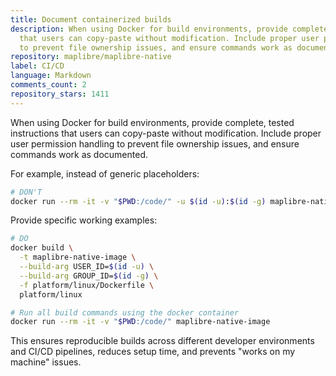```yaml
---
title: Document containerized builds
description: When using Docker for build environments, provide complete, tested instructions
  that users can copy-paste without modification. Include proper user permission handling
  to prevent file ownership issues, and ensure commands work as documented.
repository: maplibre/maplibre-native
label: CI/CD
language: Markdown
comments_count: 2
repository_stars: 1411
---
```


When using Docker for build environments, provide complete, tested instructions that users can copy-paste without modification. Include proper user permission handling to prevent file ownership issues, and ensure commands work as documented.

For example, instead of generic placeholders:
```bash
# DON'T
docker run --rm -it -v "$PWD:/code/" -u $(id -u):$(id -g) maplibre-native-image ___any_build_command___
```

Provide specific working examples:
```bash
# DO
docker build \
  -t maplibre-native-image \
  --build-arg USER_ID=$(id -u) \
  --build-arg GROUP_ID=$(id -g) \
  -f platform/linux/Dockerfile \
  platform/linux

# Run all build commands using the docker container
docker run --rm -it -v "$PWD:/code/" maplibre-native-image
```

This ensures reproducible builds across different developer environments and CI/CD pipelines, reduces setup time, and prevents "works on my machine" issues.